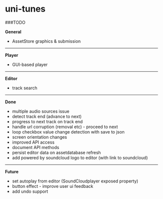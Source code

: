 uni-tunes
=========

###TODO

__General__

- AssetStore graphics & submission

---

__Player__

- GUI-based player

---

__Editor__

- track search

---
__Done__

- multiple audio sources issue
- detect track end (advance to next)
- progress to next track on track end
- handle url corruption (removal etc) - proceed to next
- loop checkbox value change detection with save to json
- screen orientation changes
- improved API access
- document API methods
- persist editor data on assetdatabase refresh
- add powered by soundcloud logo to editor (with link to soundcloud)

---

__Future__

- set autoplay from editor (SoundCloudplayer exposed property)
- button effect - improve user ui feedback
- add undo support


